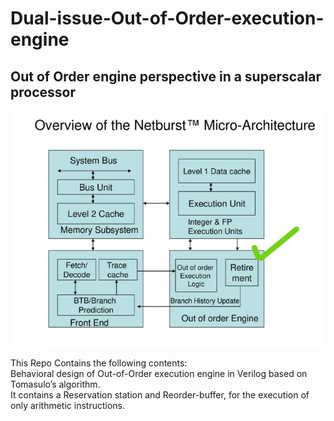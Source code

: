# Dual-issue-Out-of-Order-execution-engine

##  Out of Order engine perspective in a superscalar processor 
![alt text](https://github.com/siddhant23tomar/Dual-issue-Out-of-Order-execution-engine/blob/main/OoO.png?raw=true)

 This Repo Contains the following contents:<br/>
 Behavioral design of Out-of-Order execution engine in Verilog based on Tomasulo’s algorithm. <br/>
 It contains a Reservation station and Reorder-buffer, for the execution of only arithmetic instructions. <br/>
